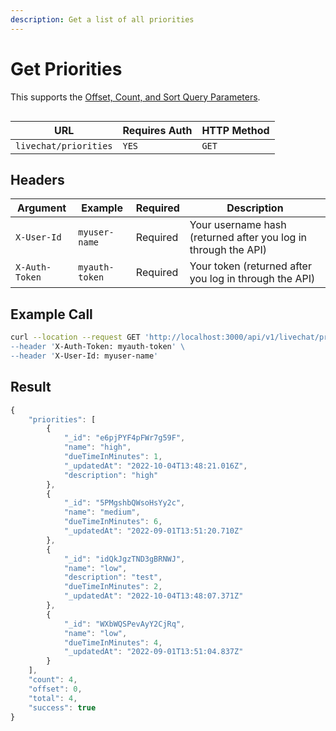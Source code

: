 ```yaml
---
description: Get a list of all priorities
---
```


# Get Priorities

This supports the [Offset, Count, and Sort Query Parameters](../../../other-important-endpoints/offset-and-count-and-sort-info.md).

<figure><img src="../../../../../../../.gitbook/assets/enterprise.jpg" alt=""><figcaption></figcaption></figure>

| URL                   | Requires Auth | HTTP Method |
| --------------------- | ------------- | ----------- |
| `livechat/priorities` | `YES`         | `GET`       |

## Headers

| Argument       | Example        | Required | Description                                                    |
| -------------- | -------------- | -------- | -------------------------------------------------------------- |
| `X-User-Id`    | `myuser-name`  | Required | Your username hash (returned after you log in through the API) |
| `X-Auth-Token` | `myauth-token` | Required | Your token (returned after you log in through the API)         |

## Example Call

```bash
curl --location --request GET 'http://localhost:3000/api/v1/livechat/priorities\
--header 'X-Auth-Token: myauth-token' \
--header 'X-User-Id: myuser-name'
```

## Result

```javascript
{
    "priorities": [
        {
            "_id": "e6pjPYF4pFWr7g59F",
            "name": "high",
            "dueTimeInMinutes": 1,
            "_updatedAt": "2022-10-04T13:48:21.016Z",
            "description": "high"
        },
        {
            "_id": "5PMgshbQWsoHsYy2c",
            "name": "medium",
            "dueTimeInMinutes": 6,
            "_updatedAt": "2022-09-01T13:51:20.710Z"
        },
        {
            "_id": "idQkJgzTND3gBRNWJ",
            "name": "low",
            "description": "test",
            "dueTimeInMinutes": 2,
            "_updatedAt": "2022-10-04T13:48:07.371Z"
        },
        {
            "_id": "WXbWQSPevAyY2CjRq",
            "name": "low",
            "dueTimeInMinutes": 4,
            "_updatedAt": "2022-09-01T13:51:04.837Z"
        }
    ],
    "count": 4,
    "offset": 0,
    "total": 4,
    "success": true
}
```
